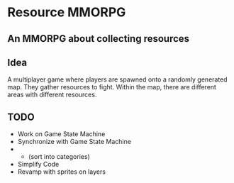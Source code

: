 Resource MMORPG
===============

An MMORPG about collecting resources
------------------------------------

Idea
----
A multiplayer game where players are spawned onto a randomly generated map. They gather resources to fight.
Within the map, there are different areas with different resources.


TODO
----

* Work on Game State Machine
* Synchronize with Game State Machine
* * (sort into categories)
* Simplify Code
* Revamp with sprites on layers

